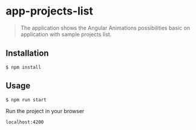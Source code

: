 # app-projects-list

> The application shows the Angular Animations possibilities basic on application with sample projects list.

## Installation

```
$ npm install
```

## Usage

```
$ npm run start
```

Run the project in your browser

```
localhost:4200
```
